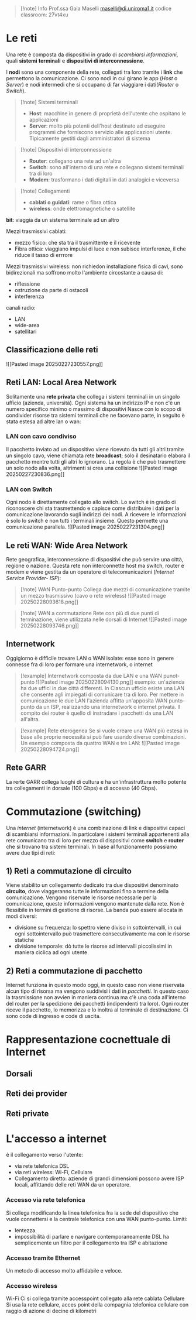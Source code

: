 >[!note] Info
>Prof.ssa Gaia Maselli
>maselli@di.uniroma1.it
>codice classroom: 27vt4xu
# Le reti
Una rete è composta da dispositivi in grado di *scambiarsi informazioni*, quali **sistemi** **terminali** e **dispositivi di interconnessione**. 

I **nodi** sono una componente della rete, collegati tra loro tramite i **link** che permettono la comunicazione. Ci sono nodi in cui girano le app (*Host* o *Server*) e nodi intermedi  che si occupano di far viaggiare i dati(*Router* o *Switch*).

>[!note] Sistemi terminali
>- **Host**: macchine in genere di proprietà dell'utente che ospitano le applicazioni
>- **Server**: molto più potenti dell'host destinato ad eseguire programmi che forniscono servizio alle applicazioni utente. Tipicamente gestiti dagli amministratori di sistema

>[!note] Dispositivi di interconnessione
>- **Router**: collegano una rete ad un'altra
> - **Switch**: sono all'interno di una rete e collegano sistemi terminali tra di loro
>- **Modem**: trasformano i dati digitali in dati analogici e viceversa

>[!note] Collegamenti
>- **cablati o guidati**: rame o fibra ottica
>- **wireless**: onde elettromagnetiche o satellite

**bit**: viaggia da un sistema terminale ad un altro

Mezzi trasmissivi cablati:
- mezzo fisico: che sta tra il trasmittente e il ricevente
- Fibra ottica: viaggiano impulsi di luce e non subisce interferenze, il che riduce il tasso di errrore

Mezzi trasmissivi wireless:
non richiedon installazione fisica di cavi, sono bidirezionali ma soffrono molto l'ambiente circostante a causa di:
- riflessione
- ostruzione da parte di ostacoli
- interferenza

canali radio:
- LAN
- wide-area
- satellitari

## Classificazione delle reti
![[Pasted image 20250227230557.png]]

## Reti LAN: Local Area Network
Solitamente una **rete privata** che collega i sistemi terminali in un singolo ufficio (azienda, università). Ogni sistema ha un indirizzo IP e non c'è un numero specifico minimo o massimo di dispositivi
Nasce con lo scopo di condivider risorse tra sistemi terminali che ne facevano parte, in seguito è stata estesa ad altre lan o wan:

### LAN con cavo condiviso
Il pacchetto inviato ad un dispositivo viene ricevuto da tutti gli altri tramite un singolo cavo, viene chiamata rete **broadcast**; solo il desinatario elabora il pacchetto mentre tutti gli altri lo ignorano. La regola è che può trasmettere un solo nodo alla volta, altrimenti si crea una collisione
![[Pasted image 20250227230836.png]]

### LAN con Switch
Ogni nodo è direttamente collegato allo switch. Lo switch è in grado di riconoscere chi sta trasmettendo e capisce come distribuire i dati per la comunicazione lavorando sugli indirizzi dei nodi. A ricevere le informazioni è solo lo switch e non tutti i terminali insieme. Questo permette una comunicazione parallela.
![[Pasted image 20250227231304.png]]

## Le reti WAN: Wide Area Network
Rete geografica, interconnessione di dispositivi che può servire una città, regione o nazione. Questa rete non interconnette host ma switch, router e modem e viene gestita da un operatore di telecomunicazioni (*Internet Service Provider- ISP*):
 >[!note]  WAN Punto-punto
> Collega due mezzi di comunicazione tramite un mezzo trasmissivo (cavo o rete wireless)
> ![[Pasted image 20250228093618.png]]

>[!note] WAN a commutazione
>Rete con più di due punti di terminazione, viene utilizzata nelle dorsali di Internet
>![[Pasted image 20250228093746.png]]
## Internetwork 
Oggigiorno è difficile trovare LAN o WAN isolate: esse sono in genere connesse fra di loro per formare una internetwork, o internet
>[!example] Internetwork composta da due LAN e una WAN punot-punto
>![[Pasted image 20250228094130.png]]
>esempio: un'azienda ha due uffici in due città differenti. In Ciascun ufficio esiste una LAN che consente agli impiegati di comunicare tra di loro. Per mettere in comunicazione le due LAN l'azienda affitta un'apposita WAN punto-punto da un ISP, realizzando una internetwork o internet privata. Il compito dei router è quello di instradare i pacchetti da una LAN all'altra.

>[!example] Rete eterogenea
>Se si vuole creare una WAN più estesa in base alle proprie necessità si può fare usando diverse combinazioni. Un esempio composta da quattro WAN e tre LAN:
>![[Pasted image 20250228094724.png]]
## Rete GARR 
La rerte GARR collega luoghi di cultura e ha un'infrastruttura molto potente tra collegamenti in dorsale (100 Gbps) e di accesso (40 Gbps). 
# Commutazione (switching)
Una *internet* (internetwork) è una combinazione di link e dispositivi capaci di scambiarsi informazioni. In particolare i sistemi terminali appartenenti alla rete comunicano tra di loro per mezzo di dispositivi come **switch** e **router** che si trovano tra sistemi terminali.
In base al funzionamento possiamo avere due tipi di reti:
## 1) Reti a commutazione di circuito
Viene stabilito un collegamento dedicato tra due dispositivi denominato **circuito**, dove viaggeranno tutte le informazioni fino a termine della comunicazione. Vengono riservate le risorse necessarie per la comunicazione, queste informazioni vengono mantenute dalla rete. Non è flessibile in termini di gestione di risorse.
La banda può essere allocata in modi diversi:
- divisione su frequenza: lo spettro viene diviso in sottointervalli, in cui ogni sottointervallo può trasmettere consecutivamente ma con le risorse statiche
- divisione temporale: dò tutte le risorse ad intervalli piccolissimi in maniera ciclica ad ogni utente

## 2) Reti a commutazione di pacchetto
Internet funziona in questo modo oggi, in questo caso non viene riservata alcun tipo di risorsa ma vengono suddivisi i dati in *pacchetti*. In questo caso la trasmissione non avvien in maniera continua ma c'è una coda all'interno del router per la spedizione dei pacchetti (indipendenti tra loro). Ogni router riceve il pacchetto, lo memorizza e lo inoltra al terminale di destinazione. Ci sono code di ingresso e code di uscita.

# Rappresentazione cocnettuale di Internet

## Dorsali
## Reti dei provider
## Reti private
# L'accesso a internet
è il collegamento verso l'utente:
- via rete telefonica DSL
- via reti wireless: Wi-Fi, Cellulare
- Collegamento diretto: aziende di grandi dimensioni possono avere ISP locali, affittando delle reti WAN da un operatore.

### Accesso via rete telefonica
Si collega modificando la linea telefonica fra la sede del dispositivo che vuole connettersi e la centrale telefonica con una WAN punto-punto.
Limiti:
- lentezza
- impossibilità di parlare e navigare contemporaneamente
DSL ha semplicemente un filtro per il collegamento tra ISP e abitazione

### Accesso tramite Ethernet
Un metodo di accesso molto affidabile e veloce.
### Accesso wireless
Wi-Fi
 Ci si collega tramite accesspoint collegato alla rete cablata
 Cellulare
 Si usa la rete cellulare, acces point della compagnia telefonica cellulare con raggio di azione di decine di kilometri


